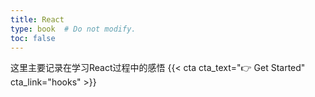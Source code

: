 ```yaml
---
title: React
type: book  # Do not modify.
toc: false
---
```


这里主要记录在学习React过程中的感悟
{{< cta cta_text="👉 Get Started" cta_link="hooks" >}}